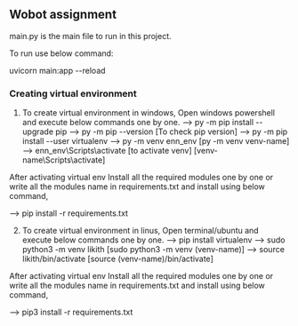 ## Wobot assignment

main.py is the main file to run in this project.

To run use below command:

uvicorn main:app --reload

### Creating virtual environment
1. To create virtual environment in windows,
Open windows powershell and execute below commands one by one.
--> py -m pip install --upgrade pip
--> py -m pip --version				[To check pip version]
--> py -m pip install --user virtualenv
--> py -m venv enn_env			   [py -m venv venv-name]
--> enn_env\Scripts\activate		[to activate venv]  [venv-name\Scripts\activate]

After activating virtual env Install all the required modules one by one or write all the modules name in requirements.txt and install using below command,

--> pip install -r requirements.txt


2. To create virtual environment in linus,
Open terminal/ubuntu and execute below commands one by one.
--> pip install virtualenv
--> sudo python3 -m venv likith      [sudo python3 -m venv (venv-name)]
--> source likith/bin/activate       [source (venv-name)/bin/activate]

After activating virtual env Install all the required modules one by one or write all the modules name in requirements.txt and install using below command,

--> pip3 install -r requirements.txt

